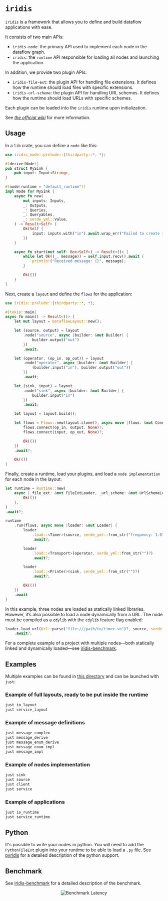 # `iridis`

`iridis` is a framework that allows you to define and build dataflow applications with ease.

It consists of two main APIs:

* `iridis-node`: the primary API used to implement each node in the dataflow graph.
* `iridis`: the `runtime` API responsible for loading all nodes and launching the application.

In addition, we provide two plugin APIs:

* `iridis-file-ext`: the plugin API for handling file extensions. It defines how the runtime should load files with specific extensions.
* `iridis-url-scheme`: the plugin API for handling URL schemes. It defines how the runtime should load URLs with specific schemes.

Each plugin can be loaded into the `iridis` runtime upon initialization.

See [*the official wiki*](https://iridis-rs.github.io/iridis) for more information.

## Usage

In a `lib` crate, you can define a `node` like this:

```rust
use iridis_node::prelude::{thirdparty::*, *};

#[derive(Node)]
pub struct MySink {
    pub input: Input<String>,
}

#[node(runtime = "default_runtime")]
impl Node for MySink {
    async fn new(
        mut inputs: Inputs,
        _: Outputs,
        _: Queries,
        _: Queryables,
        _: serde_yml::Value,
    ) -> Result<Self> {
        Ok(Self {
            input: inputs.with("in").await.wrap_err("Failed to create input")?,
        })
    }

    async fn start(mut self: Box<Self>) -> Result<()> {
        while let Ok((_, message)) = self.input.recv().await {
            println!("Received message: {}", message);
        }

        Ok(())
    }
}
```

Next, create a `layout` and define the `flows` for the application:

```rust
use iridis::prelude::{thirdparty::*, *};

#[tokio::main]
async fn main() -> Result<()> {
    let mut layout = DataflowLayout::new();

    let (source, output) = layout
        .node("source", async |builder: &mut Builder| {
            builder.output("out")
        })
        .await;

    let (operator, (op_in, op_out)) = layout
        .node("operator", async |builder: &mut Builder| {
            (builder.input("in"), builder.output("out"))
        })
        .await;

    let (sink, input) = layout
        .node("sink", async |builder: &mut Builder| {
            builder.input("in")
        })
        .await;

    let layout = layout.build();

    let flows = Flows::new(layout.clone(), async move |flows: &mut Connector| {
        flows.connect(op_in, output, None)?;
        flows.connect(input, op_out, None)?;

        Ok(())
    })
    .await?;

    Ok(())
}
```

Finally, create a runtime, load your plugins, and load a `node implementation` for each node in the layout:

```rust
let runtime = Runtime::new(
    async |_file_ext: &mut FileExtLoader, _url_scheme: &mut UrlSchemeLoader| {
        Ok(())
    },
)
.await?;

runtime
    .run(flows, async move |loader: &mut Loader| {
        loader
            .load::<Timer>(source, serde_yml::from_str("frequency: 1.0")?)
            .await?;

        loader
            .load::<Transport>(operator, serde_yml::from_str("")?)
            .await?;

        loader
            .load::<Printer>(sink, serde_yml::from_str("")?)
            .await?;

        Ok(())
    })
    .await
}
```

In this example, three nodes are loaded as statically linked libraries. However, it’s also possible to load a node dynamically from a URL. The node must be compiled as a `cdylib` with the `cdylib` feature flag enabled:

```rust
loader.load_url(Url::parse("file:///path/to/timer.so")?, source, serde_yml::from_str("frequency: 1.0")?)
    .await?;
```

For a complete example of a project with multiple nodes—both statically linked and dynamically loaded—see [iridis-benchmark](https://github.com/iridis-rs/iridis-benchmark).

## Examples

Multiple examples can be found in [this directory](crates/iridis-examples) and can be launched with `just`:

### Example of full layouts, ready to be put inside the runtime

```bash
just io_layout
just service_layout
```

### Example of message definitions

```bash
just message_complex
just message_derive
just message_enum_derive
just message_enum_impl
just message_impl
```

### Example of nodes implementation

```bash
just sink
just source
just client
just service
```

### Example of applications

```bash
just io_runtime
just service_runtime
```

## Python

It's possible to write your nodes in python. You will need to add the `PythonFileExt` plugin into your runtime to be able to load a `.py` file. See
[pyridis](https://github.com/iridis-rs/pyridis) for a detailed description of the python support.

## Benchmark

See [iridis-benchmark](https://github.com/iridis-rs/iridis-benchmark) for a detailed description of the benchmark.

<div align="center">
  <img src="https://raw.githubusercontent.com/iridis-rs/iridis-benchmark/main/bench/benchmark_latency.svg" alt="Benchmark Latency">
</div>
